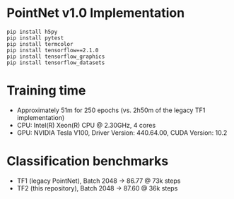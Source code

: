 # PointNet v1.0 Implementation
```
pip install h5py
pip install pytest
pip install termcolor
pip install tensorflow==2.1.0
pip install tensorflow_graphics
pip install tensorflow_datasets
```

# Training time
- Approximately 51m for 250 epochs (vs. 2h50m of the legacy TF1 implementation)
- CPU: Intel(R) Xeon(R) CPU @ 2.30GHz, 4 cores
- GPU: NVIDIA Tesla V100, Driver Version: 440.64.00, CUDA Version: 10.2

# Classification benchmarks
- TF1 (legacy PointNet), Batch 2048 → 86.77 @ 73k steps
- TF2 (this repository), Batch 2048 → 87.60 @ 36k steps